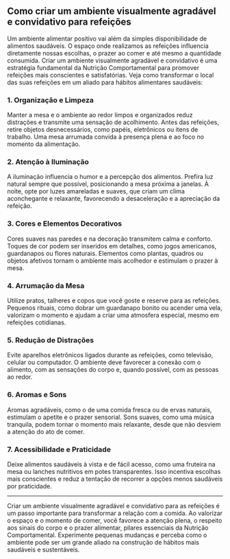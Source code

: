 
## Como criar um ambiente visualmente agradável e convidativo para refeições

Um ambiente alimentar positivo vai além da simples disponibilidade de alimentos saudáveis. O espaço onde realizamos as refeições influencia diretamente nossas escolhas, o prazer ao comer e até mesmo a quantidade consumida. Criar um ambiente visualmente agradável e convidativo é uma estratégia fundamental da Nutrição Comportamental para promover refeições mais conscientes e satisfatórias. Veja como transformar o local das suas refeições em um aliado para hábitos alimentares saudáveis:

### 1. **Organização e Limpeza**

Manter a mesa e o ambiente ao redor limpos e organizados reduz distrações e transmite uma sensação de acolhimento. Antes das refeições, retire objetos desnecessários, como papéis, eletrônicos ou itens de trabalho. Uma mesa arrumada convida à presença plena e ao foco no momento da alimentação.

### 2. **Atenção à Iluminação**

A iluminação influencia o humor e a percepção dos alimentos. Prefira luz natural sempre que possível, posicionando a mesa próxima a janelas. À noite, opte por luzes amareladas e suaves, que criam um clima aconchegante e relaxante, favorecendo a desaceleração e a apreciação da refeição.

### 3. **Cores e Elementos Decorativos**

Cores suaves nas paredes e na decoração transmitem calma e conforto. Toques de cor podem ser inseridos em detalhes, como jogos americanos, guardanapos ou flores naturais. Elementos como plantas, quadros ou objetos afetivos tornam o ambiente mais acolhedor e estimulam o prazer à mesa.

### 4. **Arrumação da Mesa**

Utilize pratos, talheres e copos que você goste e reserve para as refeições. Pequenos rituais, como dobrar um guardanapo bonito ou acender uma vela, valorizam o momento e ajudam a criar uma atmosfera especial, mesmo em refeições cotidianas.

### 5. **Redução de Distrações**

Evite aparelhos eletrônicos ligados durante as refeições, como televisão, celular ou computador. O ambiente deve favorecer a conexão com o alimento, com as sensações do corpo e, quando possível, com as pessoas ao redor.

### 6. **Aromas e Sons**

Aromas agradáveis, como o de uma comida fresca ou de ervas naturais, estimulam o apetite e o prazer sensorial. Sons suaves, como uma música tranquila, podem tornar o momento mais relaxante, desde que não desviem a atenção do ato de comer.

### 7. **Acessibilidade e Praticidade**

Deixe alimentos saudáveis à vista e de fácil acesso, como uma fruteira na mesa ou lanches nutritivos em potes transparentes. Isso incentiva escolhas mais conscientes e reduz a tentação de recorrer a opções menos saudáveis por praticidade.

___

Criar um ambiente visualmente agradável e convidativo para as refeições é um passo importante para transformar a relação com a comida. Ao valorizar o espaço e o momento de comer, você favorece a atenção plena, o respeito aos sinais do corpo e o prazer alimentar, pilares essenciais da Nutrição Comportamental. Experimente pequenas mudanças e perceba como o ambiente pode ser um grande aliado na construção de hábitos mais saudáveis e sustentáveis.
